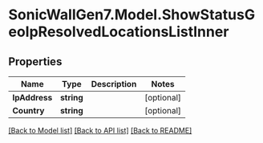 # SonicWallGen7.Model.ShowStatusGeoIpResolvedLocationsListInner

## Properties

Name | Type | Description | Notes
------------ | ------------- | ------------- | -------------
**IpAddress** | **string** |  | [optional] 
**Country** | **string** |  | [optional] 

[[Back to Model list]](../README.md#documentation-for-models) [[Back to API list]](../README.md#documentation-for-api-endpoints) [[Back to README]](../README.md)

